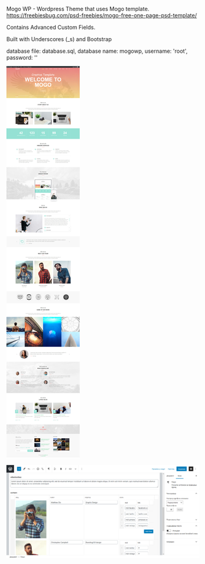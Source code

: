 Mogo WP - Wordpress Theme that uses Mogo template. https://freebiesbug.com/psd-freebies/mogo-free-one-page-psd-template/

Contains Advanced Custom Fields.

Built with Underscores (_s) and Bootstrap

database file: database.sql, database name: mogowp, username: 'root', password: ''

![Alt text](screenshot.jpg?raw=true "Home page")

![Alt text](screenshot2.png?raw=true "Home page")
